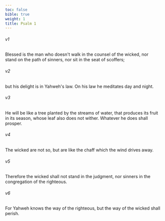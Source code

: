 ```yaml
---
toc: false
bible: true
weight: 1
title: Psalm 1
---
```




###### v1 
Blessed is the man who doesn't walk in the counsel of the wicked, nor stand on the path of sinners, nor sit in the seat of scoffers; 

###### v2 
but his delight is in Yahweh's law. On his law he meditates day and night. 

###### v3 
He will be like a tree planted by the streams of water, that produces its fruit in its season, whose leaf also does not wither. Whatever he does shall prosper. 

###### v4 
The wicked are not so, but are like the chaff which the wind drives away. 

###### v5 
Therefore the wicked shall not stand in the judgment, nor sinners in the congregation of the righteous. 

###### v6 
For Yahweh knows the way of the righteous, but the way of the wicked shall perish.

